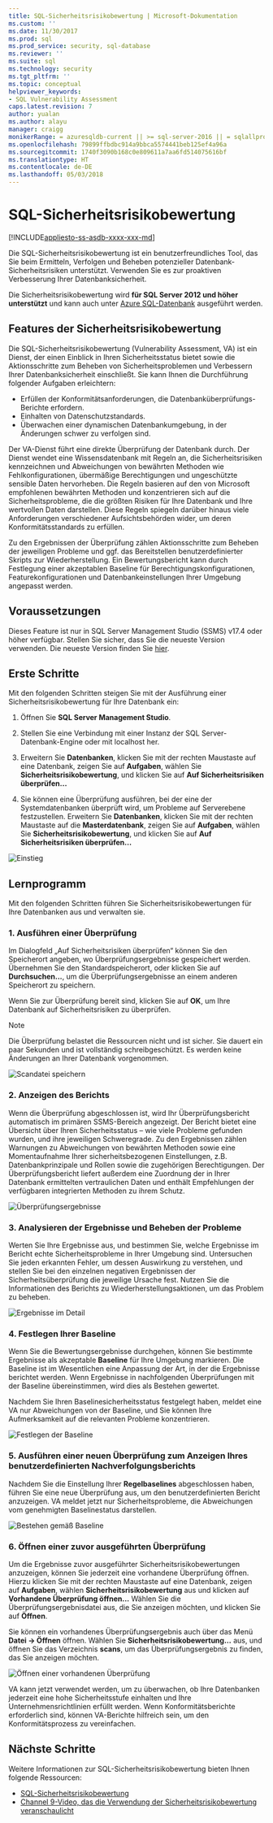 ```yaml
---
title: SQL-Sicherheitsrisikobewertung | Microsoft-Dokumentation
ms.custom: ''
ms.date: 11/30/2017
ms.prod: sql
ms.prod_service: security, sql-database
ms.reviewer: ''
ms.suite: sql
ms.technology: security
ms.tgt_pltfrm: ''
ms.topic: conceptual
helpviewer_keywords:
- SQL Vulnerability Assessment
caps.latest.revision: 7
author: yualan
ms.author: alayu
manager: craigg
monikerRange: = azuresqldb-current || >= sql-server-2016 || = sqlallproducts-allversions
ms.openlocfilehash: 79899ffbdbc914a9bbca5574441beb125ef4a96a
ms.sourcegitcommit: 1740f3090b168c0e809611a7aa6fd514075616bf
ms.translationtype: HT
ms.contentlocale: de-DE
ms.lasthandoff: 05/03/2018
---
```

# <a name="sql-vulnerability-assessment"></a>SQL-Sicherheitsrisikobewertung

[!INCLUDE[appliesto-ss-asdb-xxxx-xxx-md](../../includes/appliesto-ss-asdb-xxxx-xxx-md.md)]

Die SQL-Sicherheitsrisikobewertung ist ein benutzerfreundliches Tool, das Sie beim Ermitteln, Verfolgen und Beheben potenzieller Datenbank-Sicherheitsrisiken unterstützt. Verwenden Sie es zur proaktiven Verbesserung Ihrer Datenbanksicherheit.

Die Sicherheitsrisikobewertung wird **für SQL Server 2012 und höher unterstützt** und kann auch unter [Azure SQL-Datenbank](https://docs.microsoft.com/en-us/azure/sql-database/sql-vulnerability-assessment) ausgeführt werden.

## <a name="vulnerability-assessment-features"></a>Features der Sicherheitsrisikobewertung
Die SQL-Sicherheitsrisikobewertung (Vulnerability Assessment, VA) ist ein Dienst, der einen Einblick in Ihren Sicherheitsstatus bietet sowie die Aktionsschritte zum Beheben von Sicherheitsproblemen und Verbessern Ihrer Datenbanksicherheit einschließt. Sie kann Ihnen die Durchführung folgender Aufgaben erleichtern:
- Erfüllen der Konformitätsanforderungen, die Datenbanküberprüfungs-Berichte erfordern. 
- Einhalten von Datenschutzstandards.
- Überwachen einer dynamischen Datenbankumgebung, in der Änderungen schwer zu verfolgen sind.

Der VA-Dienst führt eine direkte Überprüfung der Datenbank durch. Der Dienst wendet eine Wissensdatenbank mit Regeln an, die Sicherheitsrisiken kennzeichnen und Abweichungen von bewährten Methoden wie Fehlkonfigurationen, übermäßige Berechtigungen und ungeschützte sensible Daten hervorheben. Die Regeln basieren auf den von Microsoft empfohlenen bewährten Methoden und konzentrieren sich auf die Sicherheitsprobleme, die die größten Risiken für Ihre Datenbank und Ihre wertvollen Daten darstellen. Diese Regeln spiegeln darüber hinaus viele Anforderungen verschiedener Aufsichtsbehörden wider, um deren Konformitätsstandards zu erfüllen.

Zu den Ergebnissen der Überprüfung zählen Aktionsschritte zum Beheben der jeweiligen Probleme und ggf. das Bereitstellen benutzerdefinierter Skripts zur Wiederherstellung. Ein Bewertungsbericht kann durch Festlegung einer akzeptablen Baseline für Berechtigungskonfigurationen, Featurekonfigurationen und Datenbankeinstellungen Ihrer Umgebung angepasst werden. 

## <a name="prerequisites"></a>Voraussetzungen
Dieses Feature ist nur in SQL Server Management Studio (SSMS) v17.4 oder höher verfügbar. Stellen Sie sicher, dass Sie die neueste Version verwenden. Die neueste Version finden Sie [hier](https://docs.microsoft.com/en-us/sql/ssms/download-sql-server-management-studio-ssms).

## <a name="getting-started"></a>Erste Schritte
Mit den folgenden Schritten steigen Sie mit der Ausführung einer Sicherheitsrisikobewertung für Ihre Datenbank ein:
   1.   Öffnen Sie **SQL Server Management Studio**.

   2.   Stellen Sie eine Verbindung mit einer Instanz der SQL Server-Datenbank-Engine oder mit localhost her.

   3.   Erweitern Sie **Datenbanken**, klicken Sie mit der rechten Maustaste auf eine Datenbank, zeigen Sie auf **Aufgaben**, wählen Sie **Sicherheitsrisikobewertung**, und klicken Sie auf **Auf Sicherheitsrisiken überprüfen...**

   4.   Sie können eine Überprüfung ausführen, bei der eine der Systemdatenbanken überprüft wird, um Probleme auf Serverebene festzustellen. Erweitern Sie **Datenbanken**, klicken Sie mit der rechten Maustaste auf die **Masterdatenbank**, zeigen Sie auf **Aufgaben**, wählen Sie **Sicherheitsrisikobewertung**, und klicken Sie auf **Auf Sicherheitsrisiken überprüfen...**

   ![Einstieg](media/sql-vulnerability-assessment/1-SSMSGetStarted.png)

## <a name="tutorial"></a>Lernprogramm
Mit den folgenden Schritten führen Sie Sicherheitsrisikobewertungen für Ihre Datenbanken aus und verwalten sie.

### <a name="1-run-a-scan"></a>1. Ausführen einer Überprüfung

Im Dialogfeld „Auf Sicherheitsrisiken überprüfen“ können Sie den Speicherort angeben, wo Überprüfungsergebnisse gespeichert werden. Übernehmen Sie den Standardspeicherort, oder klicken Sie auf **Durchsuchen...**, um die Überprüfungsergebnisse an einem anderen Speicherort zu speichern.

Wenn Sie zur Überprüfung bereit sind, klicken Sie auf **OK**, um Ihre Datenbank auf Sicherheitsrisiken zu überprüfen.

  > [!NOTE]   
  > Die Überprüfung belastet die Ressourcen nicht und ist sicher. Sie dauert ein paar Sekunden und ist vollständig schreibgeschützt. Es werden keine Änderungen an Ihrer Datenbank vorgenommen.

![Scandatei speichern](media/sql-vulnerability-assessment/2-ssmssavescanfile.png)

### <a name="2-view-the-report"></a>2. Anzeigen des Berichts

Wenn die Überprüfung abgeschlossen ist, wird Ihr Überprüfungsbericht automatisch im primären SSMS-Bereich angezeigt. Der Bericht bietet eine Übersicht über Ihren Sicherheitsstatus – wie viele Probleme gefunden wurden, und ihre jeweiligen Schweregrade. Zu den Ergebnissen zählen Warnungen zu Abweichungen von bewährten Methoden sowie eine Momentaufnahme Ihrer sicherheitsbezogenen Einstellungen, z.B. Datenbankprinzipale und Rollen sowie die zugehörigen Berechtigungen. Der Überprüfungsbericht liefert außerdem eine Zuordnung der in Ihrer Datenbank ermittelten vertraulichen Daten und enthält Empfehlungen der verfügbaren integrierten Methoden zu ihrem Schutz.

![Überprüfungsergebnisse](media/sql-vulnerability-assessment/3-ssmsscanresults.png)

### <a name="3-analyze-the-results-and-resolve-issues"></a>3. Analysieren der Ergebnisse und Beheben der Probleme

Werten Sie Ihre Ergebnisse aus, und bestimmen Sie, welche Ergebnisse im Bericht echte Sicherheitsprobleme in Ihrer Umgebung sind. Untersuchen Sie jeden erkannten Fehler, um dessen Auswirkung zu verstehen, und stellen Sie bei den einzelnen negativen Ergebnissen der Sicherheitsüberprüfung die jeweilige Ursache fest. Nutzen Sie die Informationen des Berichts zu Wiederherstellungsaktionen, um das Problem zu beheben.

![Ergebnisse im Detail](media/sql-vulnerability-assessment/4-ssmsresultdetails.png)

### <a name="4-set-your-baseline"></a>4. Festlegen Ihrer Baseline

Wenn Sie die Bewertungsergebnisse durchgehen, können Sie bestimmte Ergebnisse als akzeptable **Baseline** für Ihre Umgebung markieren. Die Baseline ist im Wesentlichen eine Anpassung der Art, in der die Ergebnisse berichtet werden. Wenn Ergebnisse in nachfolgenden Überprüfungen mit der Baseline übereinstimmen, wird dies als Bestehen gewertet. 

Nachdem Sie Ihren Baselinesicherheitsstatus festgelegt haben, meldet eine VA nur Abweichungen von der Baseline, und Sie können Ihre Aufmerksamkeit auf die relevanten Probleme konzentrieren.

![Festlegen der Baseline](media/sql-vulnerability-assessment/5-ssmssetbaseline.png)

### <a name="5-run-a-new-scan-to-see-your-customized-tracking-report"></a>5. Ausführen einer neuen Überprüfung zum Anzeigen Ihres benutzerdefinierten Nachverfolgungsberichts

Nachdem Sie die Einstellung Ihrer **Regelbaselines** abgeschlossen haben, führen Sie eine neue Überprüfung aus, um den benutzerdefinierten Bericht anzuzeigen. VA meldet jetzt nur Sicherheitsprobleme, die Abweichungen vom genehmigten Baselinestatus darstellen.

![Bestehen gemäß Baseline](media/sql-vulnerability-assessment/6-ssmspassperbaseline.png)

### <a name="6-open-a-previously-run-scan"></a>6. Öffnen einer zuvor ausgeführten Überprüfung

Um die Ergebnisse zuvor ausgeführter Sicherheitsrisikobewertungen anzuzeigen, können Sie jederzeit eine vorhandene Überprüfung öffnen. Hierzu klicken Sie mit der rechten Maustaste auf eine Datenbank, zeigen auf **Aufgaben**, wählen **Sicherheitsrisikobewertung** aus und klicken auf **Vorhandene Überprüfung öffnen...**  Wählen Sie die Überprüfungsergebnisdatei aus, die Sie anzeigen möchten, und klicken Sie auf **Öffnen**. 

Sie können ein vorhandenes Überprüfungsergebnis auch über das Menü **Datei -> Öffnen** öffnen. Wählen Sie **Sicherheitsrisikobewertung...** aus, und öffnen Sie das Verzeichnis **scans**, um das Überprüfungsergebnis zu finden, das Sie anzeigen möchten.

![Öffnen einer vorhandenen Überprüfung](media/sql-vulnerability-assessment/7-ssmsopenexistingscan.png)

VA kann jetzt verwendet werden, um zu überwachen, ob Ihre Datenbanken jederzeit eine hohe Sicherheitsstufe einhalten und Ihre Unternehmensrichtlinien erfüllt werden. Wenn Konformitätsberichte erforderlich sind, können VA-Berichte hilfreich sein, um den Konformitätsprozess zu vereinfachen.
  
## <a name="next-steps"></a>Nächste Schritte
Weitere Informationen zur SQL-Sicherheitsrisikobewertung bieten Ihnen folgende Ressourcen:
- [SQL-Sicherheitsrisikobewertung](https://docs.microsoft.com/en-us/azure/sql-database/sql-vulnerability-assessment) 
- [Channel 9-Video, das die Verwendung der Sicherheitsrisikobewertung veranschaulicht](https://channel9.msdn.com/Shows/Data-Exposed/Track-and-remediate-potential-database-vulnerabilities-with-SQL-Vulnerability-Assessment)
  
